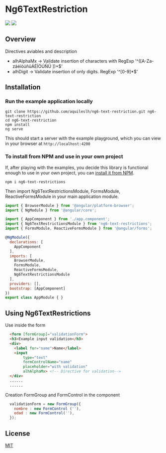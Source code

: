 # Ng6TextRestriction

[![](https://img.shields.io/badge/release-v1.0.1-blue.svg)](https://github.com/aquileslh/ng6-text-restriction)
[![](https://img.shields.io/github/license/aquileslh/ng6-text-restriction.svg?style=social)](https://github.com/aquileslh/ng6-text-restriction/blob/master/LICENSE)

## Overview
Directives aviables and description
* alhAlphaMx -> Validate insertion of characters with RegExp '^([A-Za-záéíóúñüÁÉÍÓÚÑÜ ])+$'
* alhDigit   -> Validate insertion of only digits. RegExp '^[0-9]*$'

## Installation

### Run the example application locally

```shell
git clone https://github.com/aquileslh/ng6-text-restriction.git ng6-text-restriction
cd ng6-text-restriction
npm install
ng serve
```

This should start a server with the example playground, which you can view in your browser at `http://localhost:4200`


### To install from NPM and use in your own project

If, after playing with the examples, you decide this library is functional enough to use in your own project, you can [install it from NPM](https://www.npmjs.com/package/ng6-text-restrictions).


```shell
npm i ng6-text-restrictions
```

Then import Ng6TextRestrictionsModule, FormsModule, ReactiveFormsModule in your main application module.

```javascript
import { BrowserModule } from '@angular/platform-browser';
import { NgModule } from '@angular/core';

import { AppComponent } from './app.component';
import { Ng6TextRestrictionsModule } from 'ng6-text-restrictions';
import { FormsModule, ReactiveFormsModule } from '@angular/forms';

@NgModule({
  declarations: [
    AppComponent
  ],
  imports: [
    BrowserModule,
    FormsModule,
    ReactiveFormsModule,
    Ng6TextRestrictionsModule
  ],
  providers: [],
  bootstrap: [AppComponent]
})
export class AppModule { }
```

## Using Ng6TextRestrictions

Use inside the form

```html
  <form [formGroup]="validationForm">
  <h3>Example input validation</h3>
  <div>
    <label for="name">Name</label>
    <input
        type="text"
        formControlName="name" 
        placeholder="with validation"
        alhAlphaMx> <!-- Directive for validation-->
  </div>
  ......
  ......
```
Creation FormGroup and FormControl in the component

```javascript
  validationForm = new FormGroup({
    nombre : new FormControl (''),
    edad : new FormControl(''),
  });
```

## License

[MIT](/LICENSE)
